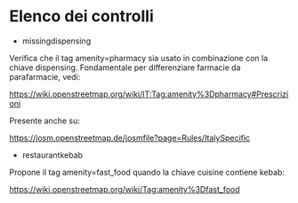 # Elenco dei controlli

- missingdispensing

Verifica che il tag amenity=pharmacy sia usato in combinazione con la chiave dispensing. Fondamentale per differenziare farmacie da parafarmacie, vedi:

https://wiki.openstreetmap.org/wiki/IT:Tag:amenity%3Dpharmacy#Prescrizioni

Presente anche su:

https://josm.openstreetmap.de/josmfile?page=Rules/ItalySpecific

- restaurantkebab

Propone il tag amenity=fast_food quando la chiave cuisine contiene kebab:

https://wiki.openstreetmap.org/wiki/Tag:amenity%3Dfast_food


